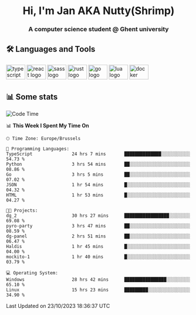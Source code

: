 <h1 align="center">Hi, I'm Jan AKA Nutty(Shrimp)</h1>
<h3 align="center">A computer science student @ Ghent university</h3>

<h2 align="left">🛠️ Languages and Tools</h2>

###

<div align="left">
  <img src="https://cdn.jsdelivr.net/gh/devicons/devicon/icons/typescript/typescript-original.svg" height="40" width="52" alt="typescript logo"  />
  <img src="https://cdn.jsdelivr.net/gh/devicons/devicon/icons/react/react-original.svg" height="40" width="52" alt="react logo"  />
  <img src="https://cdn.jsdelivr.net/gh/devicons/devicon/icons/sass/sass-original.svg" height="40" width="52" alt="sass logo"  />
  <img src="https://cdn.jsdelivr.net/gh/devicons/devicon/icons/rust/rust-plain.svg" height="40" width="52" alt="rust logo"  />
  <img src="https://cdn.jsdelivr.net/gh/devicons/devicon/icons/go/go-original.svg" height="40" width="52" alt="go logo"  />
  <img src="https://cdn.jsdelivr.net/gh/devicons/devicon/icons/lua/lua-original.svg" height="40" width="52" alt="lua logo"  />
  <img src="https://cdn.jsdelivr.net/gh/devicons/devicon/icons/docker/docker-original.svg" height="40" width="52" alt="docker logo"  />
</div>

<h2>📊 Some stats</h2>

<!--START_SECTION:waka-->
![Code Time](http://img.shields.io/badge/Code%20Time-3%2C831%20hrs%2037%20mins-blue)

📊 **This Week I Spent My Time On** 

```text
🕑︎ Time Zone: Europe/Brussels

💬 Programming Languages: 
TypeScript               24 hrs 7 mins       ██████████████░░░░░░░░░░░   54.73 % 
Python                   3 hrs 54 mins       ██░░░░░░░░░░░░░░░░░░░░░░░   08.86 % 
Go                       3 hrs 5 mins        ██░░░░░░░░░░░░░░░░░░░░░░░   07.02 % 
JSON                     1 hr 54 mins        █░░░░░░░░░░░░░░░░░░░░░░░░   04.32 % 
HTML                     1 hr 53 mins        █░░░░░░░░░░░░░░░░░░░░░░░░   04.27 % 

🐱‍💻 Projects: 
dg_2                     30 hrs 27 mins      █████████████████░░░░░░░░   69.08 % 
pyro-party               3 hrs 47 mins       ██░░░░░░░░░░░░░░░░░░░░░░░   08.59 % 
dg-panel                 2 hrs 51 mins       ██░░░░░░░░░░░░░░░░░░░░░░░   06.47 % 
Haldis                   1 hr 45 mins        █░░░░░░░░░░░░░░░░░░░░░░░░   04.00 % 
mockito-1                1 hr 40 mins        █░░░░░░░░░░░░░░░░░░░░░░░░   03.79 % 

💻 Operating System: 
Windows                  28 hrs 42 mins      ████████████████░░░░░░░░░   65.10 % 
Linux                    15 hrs 23 mins      █████████░░░░░░░░░░░░░░░░   34.90 % 
```


 Last Updated on 23/10/2023 18:36:37 UTC
<!--END_SECTION:waka-->
